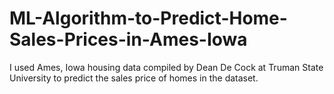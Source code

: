 # ML-Algorithm-to-Predict-Home-Sales-Prices-in-Ames-Iowa
I used Ames, Iowa housing data compiled by Dean De Cock at Truman State University to predict the sales price of homes in the dataset.
